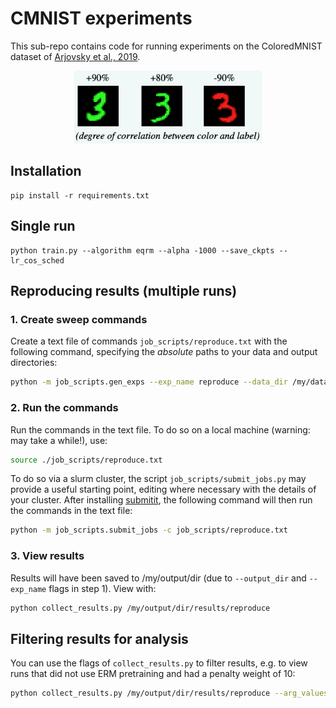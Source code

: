 # CMNIST experiments
This sub-repo contains code for running experiments on the ColoredMNIST dataset of 
[Arjovsky et al., 2019](https://arxiv.org/abs/1907.02893).

<p align="center">
  <img src="https://github.com/cianeastwood/qrm/blob/main/assets/overview_cmnist.png?raw=true" width="300" alt="CMNIST images" />
</p>

## Installation
```
pip install -r requirements.txt
```

## Single run
```
python train.py --algorithm eqrm --alpha -1000 --save_ckpts --lr_cos_sched
```

## Reproducing results (multiple runs)
### 1. Create sweep commands
Create a text file of commands `job_scripts/reproduce.txt` with the following command, specifying the _absolute_ 
paths to your data and output directories:
```sh
python -m job_scripts.gen_exps --exp_name reproduce --data_dir /my/data/dir --output_dir /my/output/dir
```

### 2. Run the commands
Run the commands in the text file. To do so on a local machine (warning: may take a while!), use:
```sh
source ./job_scripts/reproduce.txt
```

To do so via a slurm cluster, the script `job_scripts/submit_jobs.py` may provide a useful starting point, editing where necessary with the details of your cluster. After installing [submitit](https://github.com/facebookincubator/submitit), the following command will then run the commands in the text file:
```sh
python -m job_scripts.submit_jobs -c job_scripts/reproduce.txt
```

### 3. View results
Results will have been saved to /my/output/dir (due to `--output_dir` and `--exp_name` flags in step 1). View
with:

```bash
python collect_results.py /my/output/dir/results/reproduce
```

## Filtering results for analysis
You can use the flags of `collect_results.py` to filter results, e.g. to view runs that did not use ERM pretraining 
and had a penalty weight of 10: 
```bash
python collect_results.py /my/output/dir/results/reproduce --arg_values erm_pretrain_iters=0,penalty_weight=10
```
